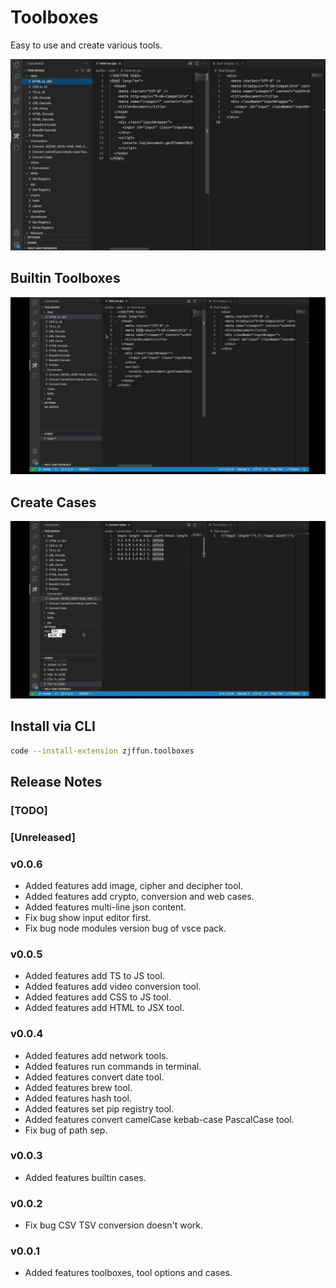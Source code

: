 # Toolboxes

Easy to use and create various tools.

![tools](images/tools.webp)

## Builtin Toolboxes

![builtin toolboxes](images/builtin-toolboxes.webp)

## Create Cases

![create cases](images/create-cases.webp)

## Install via CLI

```bash
code --install-extension zjffun.toolboxes
```

## Release Notes

### [TODO]

### [Unreleased]

### v0.0.6

- Added features add image, cipher and decipher tool.
- Added features add crypto, conversion and web cases.
- Added features multi-line json content.
- Fix bug show input editor first.
- Fix bug node modules version bug of vsce pack.

### v0.0.5

- Added features add TS to JS tool.
- Added features add video conversion tool.
- Added features add CSS to JS tool.
- Added features add HTML to JSX tool.

### v0.0.4

- Added features add network tools.
- Added features run commands in terminal.
- Added features convert date tool.
- Added features brew tool.
- Added features hash tool.
- Added features set pip registry tool.
- Added features convert camelCase kebab-case PascalCase tool.
- Fix bug of path sep.

### v0.0.3

- Added features builtin cases.

### v0.0.2

- Fix bug CSV TSV conversion doesn't work.

### v0.0.1

- Added features toolboxes, tool options and cases.
